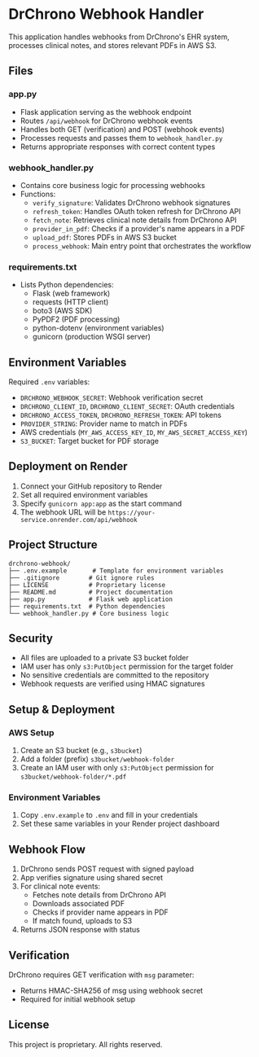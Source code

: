 # DrChrono Webhook Handler

This application handles webhooks from DrChrono's EHR system, processes clinical notes, and stores relevant PDFs in AWS S3.

## Files

### app.py
- Flask application serving as the webhook endpoint
- Routes `/api/webhook` for DrChrono webhook events
- Handles both GET (verification) and POST (webhook events)
- Processes requests and passes them to `webhook_handler.py`
- Returns appropriate responses with correct content types

### webhook_handler.py
- Contains core business logic for processing webhooks
- Functions:
  - `verify_signature`: Validates DrChrono webhook signatures
  - `refresh_token`: Handles OAuth token refresh for DrChrono API
  - `fetch_note`: Retrieves clinical note details from DrChrono API
  - `provider_in_pdf`: Checks if a provider's name appears in a PDF
  - `upload_pdf`: Stores PDFs in AWS S3 bucket
  - `process_webhook`: Main entry point that orchestrates the workflow

### requirements.txt
- Lists Python dependencies:
  - Flask (web framework)
  - requests (HTTP client)
  - boto3 (AWS SDK)
  - PyPDF2 (PDF processing)
  - python-dotenv (environment variables)
  - gunicorn (production WSGI server)

## Environment Variables
Required `.env` variables:
- `DRCHRONO_WEBHOOK_SECRET`: Webhook verification secret
- `DRCHRONO_CLIENT_ID`, `DRCHRONO_CLIENT_SECRET`: OAuth credentials
- `DRCHRONO_ACCESS_TOKEN`, `DRCHRONO_REFRESH_TOKEN`: API tokens
- `PROVIDER_STRING`: Provider name to match in PDFs
- AWS credentials (`MY_AWS_ACCESS_KEY_ID`, `MY_AWS_SECRET_ACCESS_KEY`)
- `S3_BUCKET`: Target bucket for PDF storage

## Deployment on Render
1. Connect your GitHub repository to Render
2. Set all required environment variables
3. Specify `gunicorn app:app` as the start command
4. The webhook URL will be `https://your-service.onrender.com/api/webhook`

## Project Structure

```
drchrono-webhook/
├── .env.example       # Template for environment variables
├── .gitignore        # Git ignore rules
├── LICENSE           # Proprietary license
├── README.md         # Project documentation
├── app.py            # Flask web application
├── requirements.txt  # Python dependencies
└── webhook_handler.py # Core business logic
```

## Security

- All files are uploaded to a private S3 bucket folder
- IAM user has only `s3:PutObject` permission for the target folder
- No sensitive credentials are committed to the repository
- Webhook requests are verified using HMAC signatures

## Setup & Deployment

### AWS Setup

1. Create an S3 bucket (e.g., `s3bucket`)
2. Add a folder (prefix) `s3bucket/webhook-folder`
3. Create an IAM user with only `s3:PutObject` permission for `s3bucket/webhook-folder/*.pdf`

### Environment Variables

1. Copy `.env.example` to `.env` and fill in your credentials
2. Set these same variables in your Render project dashboard

## Webhook Flow
1. DrChrono sends POST request with signed payload
2. App verifies signature using shared secret
3. For clinical note events:
   - Fetches note details from DrChrono API
   - Downloads associated PDF
   - Checks if provider name appears in PDF
   - If match found, uploads to S3
4. Returns JSON response with status

## Verification

DrChrono requires GET verification with `msg` parameter:
- Returns HMAC-SHA256 of msg using webhook secret
- Required for initial webhook setup

## License

This project is proprietary. All rights reserved.

